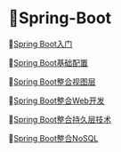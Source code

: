 # :maple_leaf:Spring-Boot

:fallen_leaf:[Spring Boot入门](https://github.com/Lumnca/Spring-Boot/blob/master/%E5%88%9B%E5%BB%BASpring%20boot%E5%B7%A5%E7%A8%8B.md)

:fallen_leaf:[Spring Boot基础配置](https://github.com/Lumnca/Spring-Boot/blob/master/Spring%20Boot%20%E5%9F%BA%E7%A1%80%E9%85%8D%E7%BD%AE.md)

:fallen_leaf:[Spring Boot整合视图层](https://github.com/Lumnca/Spring-Boot/blob/master/spring%20Boot%E6%95%B4%E5%90%88%E8%A7%86%E5%9B%BE%E5%B1%82%E6%8A%80%E6%9C%AF.md)

:fallen_leaf:[Spring Boot整合Web开发](https://github.com/Lumnca/Spring-Boot/blob/master/spring%20Boot%E6%95%B4%E5%90%88Web%E5%BC%80%E5%8F%91.md)

:fallen_leaf:[Spring Boot整合持久层技术](https://github.com/Lumnca/Spring-Boot/blob/master/Spring%20Boot%E6%95%B4%E5%90%88%E6%8C%81%E4%B9%85%E5%B1%82%E6%8A%80%E6%9C%AF.md)

:fallen_leaf:[Spring Boot整合NoSQL](https://github.com/Lumnca/Spring-Boot/blob/master/Spring%20Boot%E6%95%B4%E5%90%88NoSql.md)
